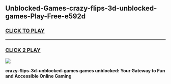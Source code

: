 
## Unblocked-Games-crazy-flips-3d-unblocked-games-Play-Free-e592d
<h3>
<a href="https://premium76.site?title=crazy-flips-3d-unblocked-games&ref=24M">CLICK TO PLAY</a></h3>
<hr>

<h3>
<a href="https://premium76.site?title=crazy-flips-3d-unblocked-games&ref=24M">CLICK 2 PLAY</a>
  
</h3>

<a href="https://premium76.site?title=crazy-flips-3d-unblocked-games&ref=24M"><img src="https://clearcache.store/games.png"></a>


**crazy-flips-3d-unblocked-games games unblocked: Your Gateway to Fun and Accessible Online Gaming**
